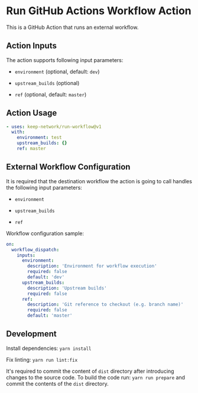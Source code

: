 # Run GitHub Actions Workflow Action

This is a GitHub Action that runs an external workflow.

## Action Inputs

The action supports following input parameters:

- `environment` (optional, default: `dev`)

- `upstream_builds` (optional)

- `ref` (optional, default: `master`)

## Action Usage

```yaml
- uses: keep-network/run-workflow@v1
  with:
    environment: test
    upstream_builds: {}
    ref: master
```

## External Workflow Configuration

It is required that the destination workflow the action is going to call handles
the following input parameters:

- `environment`

- `upstream_builds`

- `ref`

Workflow configuration sample:

```yaml
on:
  workflow_dispatch:
    inputs:
      environment:
        description: 'Environment for workflow execution'
        required: false
        default: 'dev'
      upstream_builds:
        description: 'Upstream builds'
        required: false
      ref:
        description: 'Git reference to checkout (e.g. branch name)'
        required: false
        default: 'master'
```

## Development

Install dependencies: `yarn install`

Fix linting: `yarn run lint:fix`

It's required to commit the content of `dist` directory after introducing changes
to the source code.
To build the code run: `yarn run prepare` and commit the contents
of the `dist` directory.

